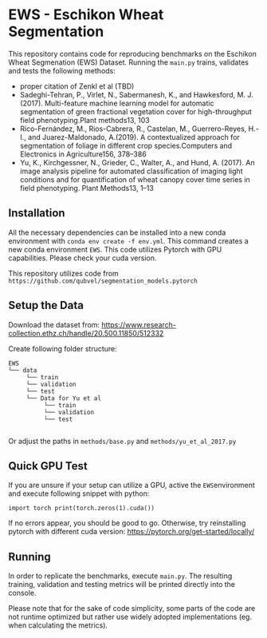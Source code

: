 # EWS - Eschikon Wheat Segmentation



This repository contains code for reproducing benchmarks on the Eschikon Wheat Segmenation (EWS) Dataset.
Running the `main.py` trains, validates and tests the following methods:

- proper citation of Zenkl et al (TBD)
- Sadeghi-Tehran, P., Virlet, N., Sabermanesh, K., and Hawkesford, M. J. (2017).  Multi-feature machine learning model for automatic segmentation of green fractional vegetation cover for high-throughput field phenotyping.Plant methods13, 103
- Rico-Fernández, M., Rios-Cabrera, R., Castelan, M., Guerrero-Reyes, H.-I., and Juarez-Maldonado, A.(2019). A contextualized approach for segmentation of foliage in different crop species.Computers and Electronics in Agriculture156, 378–386
- Yu, K., Kirchgessner, N., Grieder, C., Walter, A., and Hund, A. (2017).  An image analysis pipeline for automated classification of imaging light conditions and for quantification of wheat canopy cover time series in field phenotyping. Plant Methods13, 1–13

## Installation

All the necessary dependencies can be installed into a new conda environment with `conda env create -f env.yml`. This command creates a new conda environment `EWS`.
This code utilizes Pytorch with GPU capabilities. Please check your cuda version. 

This repository utilizes code from `https://github.com/qubvel/segmentation_models.pytorch`

## Setup the Data

Download the dataset from: https://www.research-collection.ethz.ch/handle/20.500.11850/512332

Create following folder structure:
```
EWS
└── data
     └── train
     └── validation
     └── test
     └── Data for Yu et al
          └── train
          └── validation
          └── test
     
```

Or adjust the paths in `methods/base.py` and `methods/yu_et_al_2017.py`

## Quick GPU Test
If you are unsure if your setup can utilize a GPU, active the `EWS`environment and execute following snippet with python:

`
import torch
print(torch.zeros(1).cuda())
`

If no errors appear, you should be good to go. Otherwise, try reinstalling pytorch with different cuda version: https://pytorch.org/get-started/locally/

## Running 

In order to replicate the benchmarks, execute `main.py`. The resulting training, validation and testing metrics will be printed directly into the console. 

Please note that for the sake of code simplicity, some parts of the code are not runtime optimized but rather use widely adopted implementations (eg. when calculating the metrics). 